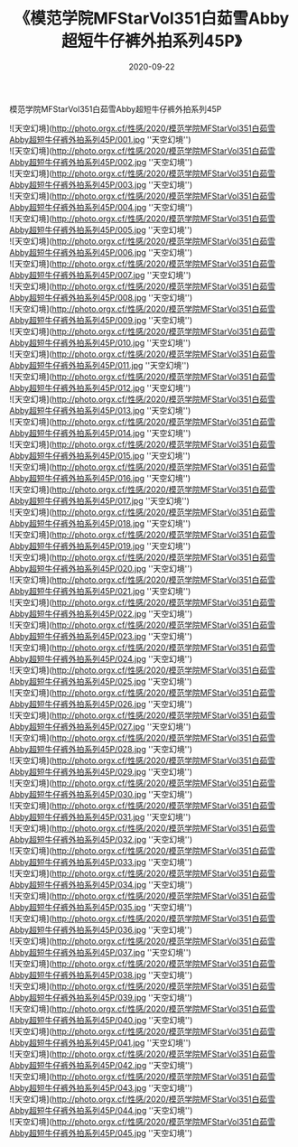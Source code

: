 ﻿---
layout: post
title:  《模范学院MFStarVol351白茹雪Abby超短牛仔裤外拍系列45P》
date:   2020-09-22
img: http://photo.orgx.cf/性感/2020/模范学院MFStarVol351白茹雪Abby超短牛仔裤外拍系列45P/000.jpg
tags: [美女, 性感, 泳衣]
---

模范学院MFStarVol351白茹雪Abby超短牛仔裤外拍系列45P



![天空幻境](http://photo.orgx.cf/性感/2020/模范学院MFStarVol351白茹雪Abby超短牛仔裤外拍系列45P/001.jpg ''天空幻境'') <br>
![天空幻境](http://photo.orgx.cf/性感/2020/模范学院MFStarVol351白茹雪Abby超短牛仔裤外拍系列45P/002.jpg ''天空幻境'') <br>
![天空幻境](http://photo.orgx.cf/性感/2020/模范学院MFStarVol351白茹雪Abby超短牛仔裤外拍系列45P/003.jpg ''天空幻境'') <br>
![天空幻境](http://photo.orgx.cf/性感/2020/模范学院MFStarVol351白茹雪Abby超短牛仔裤外拍系列45P/004.jpg ''天空幻境'') <br>
![天空幻境](http://photo.orgx.cf/性感/2020/模范学院MFStarVol351白茹雪Abby超短牛仔裤外拍系列45P/005.jpg ''天空幻境'') <br>
![天空幻境](http://photo.orgx.cf/性感/2020/模范学院MFStarVol351白茹雪Abby超短牛仔裤外拍系列45P/006.jpg ''天空幻境'') <br>
![天空幻境](http://photo.orgx.cf/性感/2020/模范学院MFStarVol351白茹雪Abby超短牛仔裤外拍系列45P/007.jpg ''天空幻境'') <br>
![天空幻境](http://photo.orgx.cf/性感/2020/模范学院MFStarVol351白茹雪Abby超短牛仔裤外拍系列45P/008.jpg ''天空幻境'') <br>
![天空幻境](http://photo.orgx.cf/性感/2020/模范学院MFStarVol351白茹雪Abby超短牛仔裤外拍系列45P/009.jpg ''天空幻境'') <br>
![天空幻境](http://photo.orgx.cf/性感/2020/模范学院MFStarVol351白茹雪Abby超短牛仔裤外拍系列45P/010.jpg ''天空幻境'') <br>
![天空幻境](http://photo.orgx.cf/性感/2020/模范学院MFStarVol351白茹雪Abby超短牛仔裤外拍系列45P/011.jpg ''天空幻境'') <br>
![天空幻境](http://photo.orgx.cf/性感/2020/模范学院MFStarVol351白茹雪Abby超短牛仔裤外拍系列45P/012.jpg ''天空幻境'') <br>
![天空幻境](http://photo.orgx.cf/性感/2020/模范学院MFStarVol351白茹雪Abby超短牛仔裤外拍系列45P/013.jpg ''天空幻境'') <br>
![天空幻境](http://photo.orgx.cf/性感/2020/模范学院MFStarVol351白茹雪Abby超短牛仔裤外拍系列45P/014.jpg ''天空幻境'') <br>
![天空幻境](http://photo.orgx.cf/性感/2020/模范学院MFStarVol351白茹雪Abby超短牛仔裤外拍系列45P/015.jpg ''天空幻境'') <br>
![天空幻境](http://photo.orgx.cf/性感/2020/模范学院MFStarVol351白茹雪Abby超短牛仔裤外拍系列45P/016.jpg ''天空幻境'') <br>
![天空幻境](http://photo.orgx.cf/性感/2020/模范学院MFStarVol351白茹雪Abby超短牛仔裤外拍系列45P/017.jpg ''天空幻境'') <br>
![天空幻境](http://photo.orgx.cf/性感/2020/模范学院MFStarVol351白茹雪Abby超短牛仔裤外拍系列45P/018.jpg ''天空幻境'') <br>
![天空幻境](http://photo.orgx.cf/性感/2020/模范学院MFStarVol351白茹雪Abby超短牛仔裤外拍系列45P/019.jpg ''天空幻境'') <br>
![天空幻境](http://photo.orgx.cf/性感/2020/模范学院MFStarVol351白茹雪Abby超短牛仔裤外拍系列45P/020.jpg ''天空幻境'') <br>
![天空幻境](http://photo.orgx.cf/性感/2020/模范学院MFStarVol351白茹雪Abby超短牛仔裤外拍系列45P/021.jpg ''天空幻境'') <br>
![天空幻境](http://photo.orgx.cf/性感/2020/模范学院MFStarVol351白茹雪Abby超短牛仔裤外拍系列45P/022.jpg ''天空幻境'') <br>
![天空幻境](http://photo.orgx.cf/性感/2020/模范学院MFStarVol351白茹雪Abby超短牛仔裤外拍系列45P/023.jpg ''天空幻境'') <br>
![天空幻境](http://photo.orgx.cf/性感/2020/模范学院MFStarVol351白茹雪Abby超短牛仔裤外拍系列45P/024.jpg ''天空幻境'') <br>
![天空幻境](http://photo.orgx.cf/性感/2020/模范学院MFStarVol351白茹雪Abby超短牛仔裤外拍系列45P/025.jpg ''天空幻境'') <br>
![天空幻境](http://photo.orgx.cf/性感/2020/模范学院MFStarVol351白茹雪Abby超短牛仔裤外拍系列45P/026.jpg ''天空幻境'') <br>
![天空幻境](http://photo.orgx.cf/性感/2020/模范学院MFStarVol351白茹雪Abby超短牛仔裤外拍系列45P/027.jpg ''天空幻境'') <br>
![天空幻境](http://photo.orgx.cf/性感/2020/模范学院MFStarVol351白茹雪Abby超短牛仔裤外拍系列45P/028.jpg ''天空幻境'') <br>
![天空幻境](http://photo.orgx.cf/性感/2020/模范学院MFStarVol351白茹雪Abby超短牛仔裤外拍系列45P/029.jpg ''天空幻境'') <br>
![天空幻境](http://photo.orgx.cf/性感/2020/模范学院MFStarVol351白茹雪Abby超短牛仔裤外拍系列45P/030.jpg ''天空幻境'') <br>
![天空幻境](http://photo.orgx.cf/性感/2020/模范学院MFStarVol351白茹雪Abby超短牛仔裤外拍系列45P/031.jpg ''天空幻境'') <br>
![天空幻境](http://photo.orgx.cf/性感/2020/模范学院MFStarVol351白茹雪Abby超短牛仔裤外拍系列45P/032.jpg ''天空幻境'') <br>
![天空幻境](http://photo.orgx.cf/性感/2020/模范学院MFStarVol351白茹雪Abby超短牛仔裤外拍系列45P/033.jpg ''天空幻境'') <br>
![天空幻境](http://photo.orgx.cf/性感/2020/模范学院MFStarVol351白茹雪Abby超短牛仔裤外拍系列45P/034.jpg ''天空幻境'') <br>
![天空幻境](http://photo.orgx.cf/性感/2020/模范学院MFStarVol351白茹雪Abby超短牛仔裤外拍系列45P/035.jpg ''天空幻境'') <br>
![天空幻境](http://photo.orgx.cf/性感/2020/模范学院MFStarVol351白茹雪Abby超短牛仔裤外拍系列45P/036.jpg ''天空幻境'') <br>
![天空幻境](http://photo.orgx.cf/性感/2020/模范学院MFStarVol351白茹雪Abby超短牛仔裤外拍系列45P/037.jpg ''天空幻境'') <br>
![天空幻境](http://photo.orgx.cf/性感/2020/模范学院MFStarVol351白茹雪Abby超短牛仔裤外拍系列45P/038.jpg ''天空幻境'') <br>
![天空幻境](http://photo.orgx.cf/性感/2020/模范学院MFStarVol351白茹雪Abby超短牛仔裤外拍系列45P/039.jpg ''天空幻境'') <br>
![天空幻境](http://photo.orgx.cf/性感/2020/模范学院MFStarVol351白茹雪Abby超短牛仔裤外拍系列45P/040.jpg ''天空幻境'') <br>
![天空幻境](http://photo.orgx.cf/性感/2020/模范学院MFStarVol351白茹雪Abby超短牛仔裤外拍系列45P/041.jpg ''天空幻境'') <br>
![天空幻境](http://photo.orgx.cf/性感/2020/模范学院MFStarVol351白茹雪Abby超短牛仔裤外拍系列45P/042.jpg ''天空幻境'') <br>
![天空幻境](http://photo.orgx.cf/性感/2020/模范学院MFStarVol351白茹雪Abby超短牛仔裤外拍系列45P/043.jpg ''天空幻境'') <br>
![天空幻境](http://photo.orgx.cf/性感/2020/模范学院MFStarVol351白茹雪Abby超短牛仔裤外拍系列45P/044.jpg ''天空幻境'') <br>
![天空幻境](http://photo.orgx.cf/性感/2020/模范学院MFStarVol351白茹雪Abby超短牛仔裤外拍系列45P/045.jpg ''天空幻境'') <br>